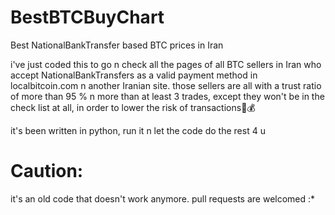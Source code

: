 # BestBTCBuyChart
Best NationalBankTransfer based BTC prices in Iran

i've just coded this to go n check all the pages of all BTC sellers in Iran who accept NationalBankTransfers as a valid payment method in localbitcoin.com n another Iranian site. those sellers are all with a trust ratio of more than 95 % n more than at least 3 trades, except they won't be in the check list at all, in order to lower the risk of transactions🌈💰

it's been written in python, run it n let the code do the rest 4 u
# Caution:
it's an old code that doesn't work anymore. pull requests are welcomed :*
